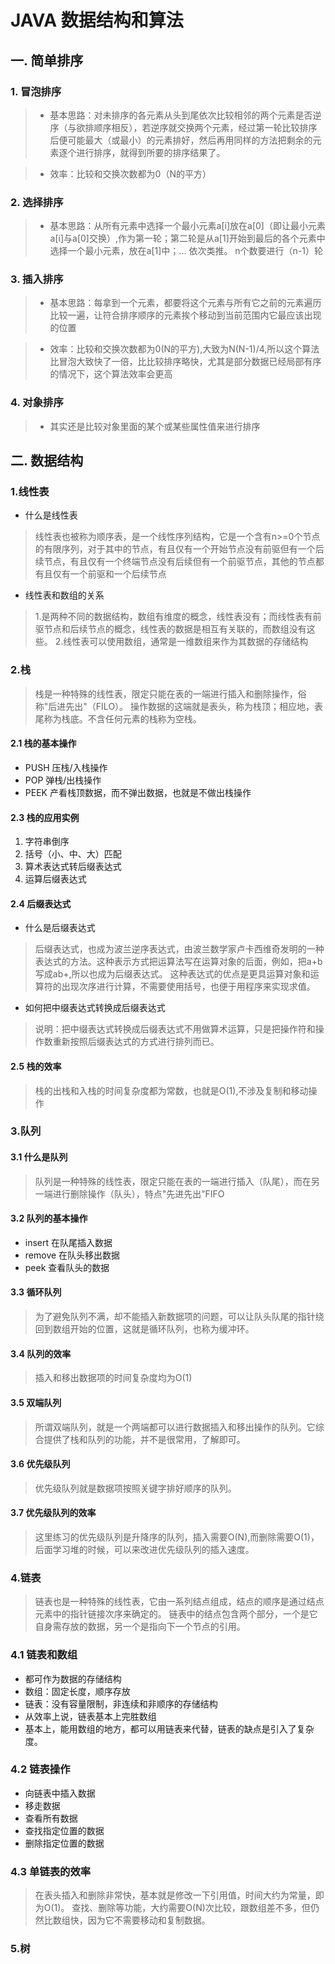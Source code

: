 # JAVA 数据结构和算法

## 一. 简单排序

### 1. 冒泡排序
> * 基本思路：对未排序的各元素从头到尾依次比较相邻的两个元素是否逆序（与欲排顺序相反），若逆序就交换两个元素，经过第一轮比较排序后便可能最大（或最小）的元素排好，然后再用同样的方法把剩余的元素逐个进行排序，就得到所要的排序结果了。

>* 效率：比较和交换次数都为0（N的平方）

### 2. 选择排序
> * 基本思路：从所有元素中选择一个最小元素a[i]放在a[0]（即让最小元素a[i]与a[0]交换）,作为第一轮；第二轮是从a[1]开始到最后的各个元素中选择一个最小元素，放在a[1]中；... 依次类推。 n个数要进行（n-1）轮

### 3. 插入排序
>* 基本思路：每拿到一个元素，都要将这个元素与所有它之前的元素遍历比较一遍，让符合排序顺序的元素挨个移动到当前范围内它最应该出现的位置

>* 效率：比较和交换次数都为0(N的平方),大致为N(N-1)/4,所以这个算法比冒泡大致快了一倍，比比较排序略快，尤其是部分数据已经局部有序的情况下，这个算法效率会更高

### 4. 对象排序
>* 其实还是比较对象里面的某个或某些属性值来进行排序

## 二. 数据结构

### 1.线性表

* 什么是线性表
> 线性表也被称为顺序表，是一个线性序列结构，它是一个含有n>=0个节点的有限序列，对于其中的节点，有且仅有一个开始节点没有前驱但有一个后续节点，有且仅有一个终端节点没有后续但有一个前驱节点，其他的节点都有且仅有一个前驱和一个后续节点

* 线性表和数组的关系
> 1.是两种不同的数据结构，数组有维度的概念，线性表没有；而线性表有前驱节点和后续节点的概念，线性表的数据是相互有关联的，而数组没有这些。
> 2.线性表可以使用数组，通常是一维数组来作为其数据的存储结构

### 2.栈
> 栈是一种特殊的线性表，限定只能在表的一端进行插入和删除操作，俗称"后进先出"（FILO）。 操作数据的这端就是表头，称为栈顶；相应地，表尾称为栈底。不含任何元素的栈称为空栈。

#### 2.1 栈的基本操作

* PUSH 压栈/入栈操作
* POP 弹栈/出栈操作
* PEEK 产看栈顶数据，而不弹出数据，也就是不做出栈操作

#### 2.3 栈的应用实例
1. 字符串倒序
2. 括号（小、中、大）匹配
3. 算术表达式转后缀表达式
4. 运算后缀表达式

#### 2.4 后缀表达式
* 什么是后缀表达式
>后缀表达式，也成为波兰逆序表达式，由波兰数学家卢卡西维奇发明的一种表达式的方法。这种表示方式把运算法写在运算对象的后面，例如，把a+b 写成ab+,所以也成为后缀表达式。
这种表达式的优点是更具运算对象和运算符的出现次序进行计算，不需要使用括号，也便于用程序来实现求值。
* 如何把中缀表达式转换成后缀表达式
>说明：把中缀表达式转换成后缀表达式不用做算术运算，只是把操作符和操作数重新按照后缀表达式的方式进行排列而已。

#### 2.5 栈的效率
> 栈的出栈和入栈的时间复杂度都为常数，也就是O(1),不涉及复制和移动操作

### 3.队列

#### 3.1 什么是队列
> 队列是一种特殊的线性表，限定只能在表的一端进行插入（队尾），而在另一端进行删除操作（队头），特点"先进先出”FIFO

#### 3.2 队列的基本操作
* insert 在队尾插入数据
* remove 在队头移出数据
* peek 查看队头的数据

#### 3.3 循环队列
> 为了避免队列不满，却不能插入新数据项的问题，可以让队头队尾的指针绕回到数组开始的位置，这就是循环队列，也称为缓冲环。

#### 3.4 队列的效率
>插入和移出数据项的时间复杂度均为O(1)

#### 3.5 双端队列
>所谓双端队列，就是一个两端都可以进行数据插入和移出操作的队列。它综合提供了栈和队列的功能，并不是很常用，了解即可。

#### 3.6 优先级队列
>优先级队列就是数据项按照关键字排好顺序的队列。

#### 3.7 优先级队列的效率
>这里练习的优先级队列是升降序的队列，插入需要O(N),而删除需要O(1)，后面学习堆的时候，可以来改进优先级队列的插入速度。

### 4.链表
>链表也是一种特殊的线性表，它由一系列结点组成，结点的顺序是通过结点元素中的指针链接次序来确定的。 链表中的结点包含两个部分，一个是它自身需存放的数据，另一个是指向下一个节点的引用。


### 4.1 链表和数组
* 都可作为数据的存储结构
* 数组：固定长度，顺序存放
* 链表：没有容量限制，非连续和非顺序的存储结构
* 从效率上说，链表基本上完胜数组
* 基本上，能用数组的地方，都可以用链表来代替，链表的缺点是引入了复杂度。

### 4.2 链表操作
* 向链表中插入数据
* 移走数据
* 查看所有数据
* 查找指定位置的数据
* 删除指定位置的数据

### 4.3 单链表的效率

>在表头插入和删除非常快，基本就是修改一下引用值，时间大约为常量，即为O(1)。 查找、删除等功能，大约需要O(N)次比较，跟数组差不多，但仍然比数组快，因为它不需要移动和复制数据。

### 5.树

